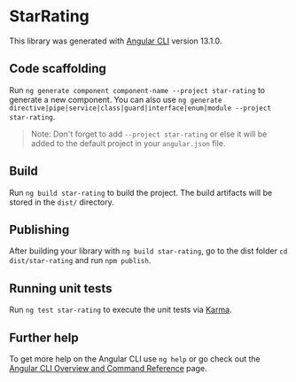 # StarRating

This library was generated with [Angular CLI](https://github.com/angular/angular-cli) version 13.1.0.

## Code scaffolding

Run `ng generate component component-name --project star-rating` to generate a new component. You can also use `ng generate directive|pipe|service|class|guard|interface|enum|module --project star-rating`.
> Note: Don't forget to add `--project star-rating` or else it will be added to the default project in your `angular.json` file. 

## Build

Run `ng build star-rating` to build the project. The build artifacts will be stored in the `dist/` directory.

## Publishing

After building your library with `ng build star-rating`, go to the dist folder `cd dist/star-rating` and run `npm publish`.

## Running unit tests

Run `ng test star-rating` to execute the unit tests via [Karma](https://karma-runner.github.io).

## Further help

To get more help on the Angular CLI use `ng help` or go check out the [Angular CLI Overview and Command Reference](https://angular.io/cli) page.
